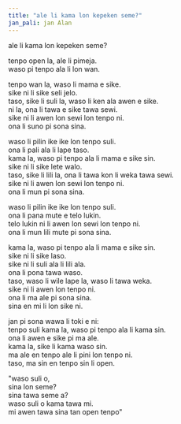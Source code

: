 ```yaml
---
title: "ale li kama lon kepeken seme?"
jan_pali: jan Alan
---
```


ale li kama lon kepeken seme?

tenpo open la, ale li pimeja.  
waso pi tenpo ala li lon wan.  
  
tenpo wan la, waso li mama e sike.  
sike ni li sike seli jelo.  
taso, sike li suli la, waso li ken ala awen e sike.  
ni la, ona li tawa e sike tawa sewi.  
sike ni li awen lon sewi lon tenpo ni.  
ona li suno pi sona sina.  
  
waso li pilin ike ike lon tenpo suli.  
ona li pali ala li lape taso.  
kama la, waso pi tenpo ala li mama e sike sin.  
sike ni li sike lete walo.  
taso, sike li lili la, ona li tawa kon li weka tawa sewi.  
sike ni li awen lon sewi lon tenpo ni.  
ona li mun pi sona sina.  
  
waso li pilin ike ike lon tenpo suli.  
ona li pana mute e telo lukin.  
telo lukin ni li awen lon sewi lon tenpo ni.  
ona li mun lili mute pi sona sina.  
  
kama la, waso pi tenpo ala li mama e sike sin.  
sike ni li sike laso.  
sike ni li suli ala li lili ala.  
ona li pona tawa waso.  
taso, waso li wile lape la, waso li tawa weka.  
sike ni li awen lon tenpo ni.  
ona li ma ale pi sona sina.  
sina en mi li lon sike ni.  
  
jan pi sona wawa li toki e ni:  
tenpo suli kama la, waso pi tenpo ala li kama sin.  
ona li awen e sike pi ma ale.  
kama la, sike li kama waso sin.  
ma ale en tenpo ale li pini lon tenpo ni.  
taso, ma sin en tenpo sin li open.  
  
"waso suli o,  
sina lon seme?  
sina tawa seme a?  
waso suli o kama tawa mi.  
mi awen tawa sina tan open tenpo"  
